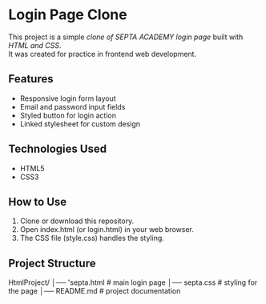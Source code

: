 # Login Page Clone

This project is a simple *clone of SEPTA ACADEMY login page* built with *HTML and CSS*.  
It was created for practice in frontend web development.

## Features
- Responsive login form layout  
- Email and password input fields  
- Styled button for login action  
- Linked stylesheet for custom design  

## Technologies Used
- HTML5  
- CSS3  

## How to Use
1. Clone or download this repository.  
2. Open index.html (or login.html) in your web browser.  
3. The CSS file (style.css) handles the styling.  


## Project Structure
HtmlProject/
│── 'septa.html     # main login page
│── septa.css      # styling for the page
│── README.md      # project documentation

